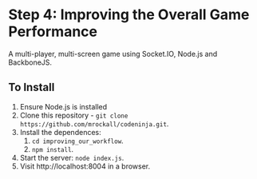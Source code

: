 # Step 4: Improving the Overall Game Performance

A multi-player, multi-screen game using Socket.IO, Node.js and BackboneJS.

## To Install

1. Ensure Node.js is installed
2. Clone this repository - `git clone https://github.com/mrockall/codeninja.git`.
3. Install the dependences:
    1. `cd improving_our_workflow`.
    2. `npm install`.
4. Start the server: `node index.js`.
5. Visit http://localhost:8004 in a browser.